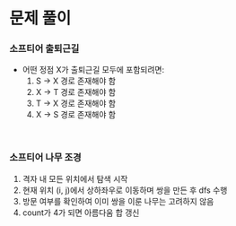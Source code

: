 # 문제 풀이

### 소프티어 출퇴근길

- 어떤 정점 X가 출퇴근길 모두에 포함되려면:
    1. S -> X 경로 존재해야 함
    2. X -> T 경로 존재해야 함
    3. T -> X 경로 존재해야 함
    4. X -> S 경로 존재해야 함

</br>

### 소프티어 나무 조경

1. 격자 내 모든 위치에서 탐색 시작
2. 현재 위치 (i, j)에서 상하좌우로 이동하며 쌍을 만든 후 dfs 수행
3. 방문 여부를 확인하여 이미 쌍을 이룬 나무는 고려하지 않음
4. count가 4가 되면 아름다움 합 갱신